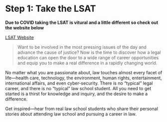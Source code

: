 # Step 1: Take the LSAT 

**Due to COVID taking the LSAT is vitural and a little different so check out the website below** 

[LSAT Website](https://www.lsac.org/lsat/lsat-dates-deadlines-score-release-dates/registering-lsat)

>Want to be involved in the most pressing issues of the day and advance the cause of justice? Now is the time to discover how a legal education can open the door to a wide range of career opportunities and equip you to make a real difference in a rapidly changing world.

No matter what you are passionate about, law touches almost every facet of life—health care, technology, the environment, human rights, entertainment, international affairs, and even cyber-security. There is no “typical” legal career, and there is no “typical” law school student. All you need to get started is a thirst for knowledge and inquiry, and the desire to make a difference.

Get inspired—hear from real law school students who share their personal stories about attending law school and pursuing a career in law.
